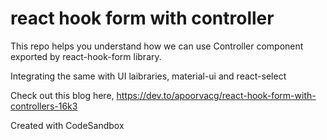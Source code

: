 # react hook form with controller

This repo helps you understand how we can use Controller component exported by react-hook-form library.

Integrating the same with UI laibraries, material-ui and react-select

Check out this blog here,
https://dev.to/apoorvacg/react-hook-form-with-controllers-16k3

Created with CodeSandbox
